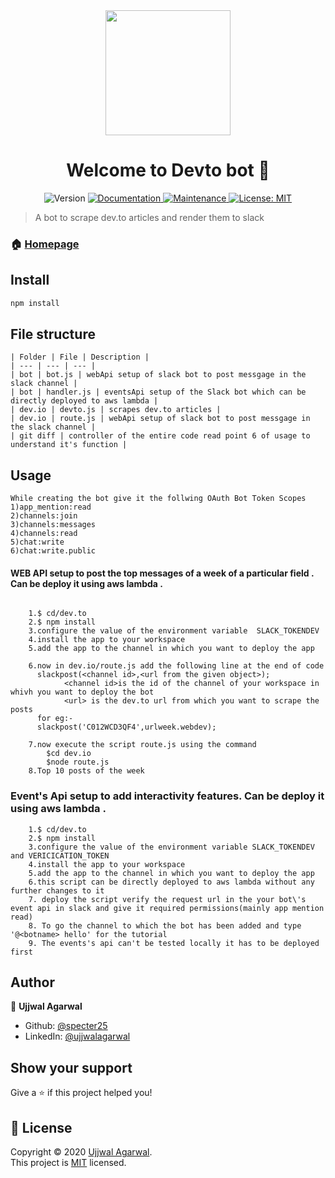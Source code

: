 <div align = "center">


<img height=200px src= "https://cdn.worldvectorlogo.com/logos/devto.svg">



</div>


<h1 align="center">Welcome to Devto bot 👋</h1>
<p align="center">
  <img alt="Version" src="https://img.shields.io/badge/version-1.0.0-blue.svg?cacheSeconds=2592000" />
  <a href="https://github.com/developer-student-club-thapar/slack-bots/tree/master/dev.to" target="_blank">
    <img alt="Documentation" src="https://img.shields.io/badge/documentation-yes-brightgreen.svg" />
  </a>
  <a href="https://github.com/specter25/slack-bots/graphs/commit-activity" target="_blank">
    <img alt="Maintenance" src="https://img.shields.io/badge/Maintained%3F-yes-green.svg" />
  </a>
  <a href="https://github.com/developer-student-club-thapar/slack-bots/blob/master/LICENSE" target="_blank">
    <img alt="License: MIT" src="https://img.shields.io/github/license/specter25/Devto bot" />
  </a>
</p>

> A bot to scrape dev.to articles and render them to slack

### 🏠 [Homepage](https://github.com/developer-student-club-thapar/slack-bots/tree/master/dev.to)

## Install

```sh
npm install
```

## File structure


```
| Folder | File | Description |
| --- | --- | --- |
| bot | bot.js | webApi setup of slack bot to post messgage in the slack channel |
| bot | handler.js | eventsApi setup of the Slack bot which can be directly deployed to aws lambda |
| dev.io | devto.js | scrapes dev.to articles |
| dev.io | route.js | webApi setup of slack bot to post messgage in the slack channel |
| git diff | controller of the entire code read point 6 of usage to understand it's function | 

```


## Usage

	While creating the bot give it the follwing OAuth Bot Token Scopes
	1)app_mention:read
	2)channels:join
	3)channels:messages
	4)channels:read
	5)chat:write
	6)chat:write.public


#### WEB API setup to post the top messages of a week of a particular field . Can be deploy it using aws lambda .

```

	1.$ cd/dev.to
	2.$ npm install 
	3.configure the value of the environment variable  SLACK_TOKENDEV
	4.install the app to your workspace
	5.add the app to the channel in which you want to deploy the app

	6.now in dev.io/route.js add the following line at the end of code 
	  slackpost(<channel id>,<url from the given object>);
	  	  	<channel id>is the id of the channel of your workspace in whivh you want to deploy the bot
	  		<url> is the dev.to url from which you want to scrape the posts
	  for eg:-
	  slackpost('C012WCD3QF4',urlweek.webdev);

	7.now execute the script route.js using the command
		$cd dev.io
		$node route.js
	8.Top 10 posts of the week 
```


### Event's Api setup to add interactivity features. Can be deploy it using aws lambda .


```
	1.$ cd/dev.to
	2.$ npm install 
	3.configure the value of the environment variable SLACK_TOKENDEV and VERICICATION_TOKEN
	4.install the app to your workspace
	5.add the app to the channel in which you want to deploy the app
	6.this script can be directly deployed to aws lambda without any further changes to it
	7. deploy the script verify the request url in the your bot\'s event api in slack and give it required permissions(mainly app mention read)
	8. To go the channel to which the bot has been added and type '@<botname> hello' for the tutorial 
	9. The events's api can't be tested locally it has to be deployed first
```



## Author

👤 **Ujjwal Agarwal**

* Github: [@specter25](https://github.com/specter25)
* LinkedIn: [@ujjwalagarwal](https://linkedin.com/in/agarwalujjwal012)


## Show your support

Give a ⭐️ if this project helped you!

## 📝 License

Copyright © 2020 [Ujjwal Agarwal](https://github.com/specter25).<br />
This project is [MIT](https://github.com/developer-student-club-thapar/slack-bots/blob/master/LICENSE) licensed.

